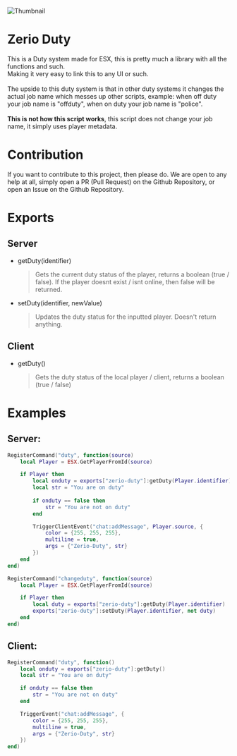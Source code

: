 ![Thumbnail](https://user-images.githubusercontent.com/54480523/200033540-4105e4e7-f6a7-45b7-b084-47ab8a53b21e.png)

# Zerio Duty
This is a Duty system made for ESX, this is pretty much a library with all the functions and such.<br>
Making it very easy to link this to any UI or such.
<br><br>
The upside to this duty system is that in other duty systems it changes the actual job name which messes up other scripts, example: when off duty your job name is "offduty", when on duty your job name is "police".
<br><br>
**This is not how this script works**, this script does not change your job name, it simply uses player metadata.

# Contribution
If you want to contribute to this project, then please do. We are open to any help at all, simply open a PR (Pull Request) on the Github Repository, or open an Issue on the Github Repository.

# Exports

## Server

- getDuty(identifier<string>)
	> Gets the current duty status of the player, returns a boolean (true / false). 
	> If the player doesnt exist / isnt online, then false will be returned.
- setDuty(identifier<string>, newValue<boolean>)
	> Updates the duty status for the inputted player. Doesn't return anything.

## Client

- getDuty()
	> Gets the duty status of the local player / client, returns a boolean (true / false)

# Examples

## Server:
```lua
RegisterCommand("duty", function(source)
	local Player = ESX.GetPlayerFromId(source)

	if Player then
		local onduty = exports["zerio-duty"]:getDuty(Player.identifier)
		local str = "You are on duty"
		
		if onduty == false then
			str = "You are not on duty"
		end

		TriggerClientEvent("chat:addMessage", Player.source, {
			color = {255, 255, 255},
			multiline = true,
			args = {"Zerio-Duty", str}
		})
	end
end)
```

```lua
RegisterCommand("changeduty", function(source)
	local Player = ESX.GetPlayerFromId(source)

	if Player then
		local duty = exports["zerio-duty"]:getDuty(Player.identifier)
		exports["zerio-duty"]:setDuty(Player.identifier, not duty)
	end
end)
```

## Client:
```lua
RegisterCommand("duty", function()
	local onduty = exports["zerio-duty"]:getDuty()
	local str = "You are on duty"

	if onduty == false then
		str = "You are not on duty"
	end

	TriggerEvent("chat:addMessage", {
		color = {255, 255, 255},
		multiline = true,
		args = {"Zerio-Duty", str}
	})
end)
```
